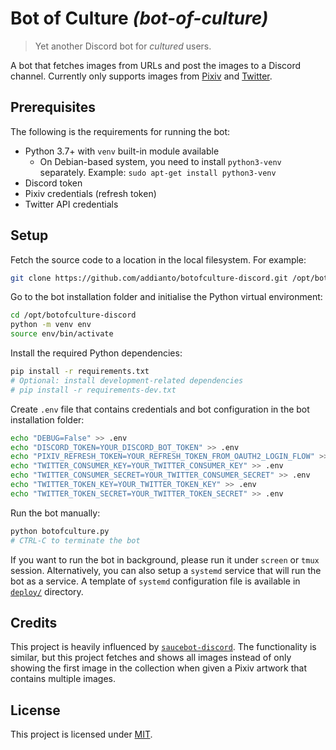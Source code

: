 # Bot of Culture _(bot-of-culture)_

> Yet another Discord bot for *cultured* users.

A bot that fetches images from URLs and post the images to a Discord channel.
Currently only supports images from [Pixiv](https://www.pixiv.net) and [Twitter](https://twitter.com/).

## Prerequisites

The following is the requirements for running the bot:

- Python 3.7+ with `venv` built-in module available
  - On Debian-based system, you need to install `python3-venv` separately.
    Example: `sudo apt-get install python3-venv`
- Discord token
- Pixiv credentials (refresh token)
- Twitter API credentials

## Setup

Fetch the source code to a location in the local filesystem. For example:

```bash
git clone https://github.com/addianto/botofculture-discord.git /opt/botofculture-discord
```

Go to the bot installation folder and initialise the Python virtual
environment:

```bash
cd /opt/botofculture-discord
python -m venv env
source env/bin/activate
```

Install the required Python dependencies:

```bash
pip install -r requirements.txt
# Optional: install development-related dependencies
# pip install -r requirements-dev.txt
```

Create `.env` file that contains credentials and bot configuration in the bot
installation folder:

```bash
echo "DEBUG=False" >> .env
echo "DISCORD_TOKEN=YOUR_DISCORD_BOT_TOKEN" >> .env
echo "PIXIV_REFRESH_TOKEN=YOUR_REFRESH_TOKEN_FROM_OAUTH2_LOGIN_FLOW" >> .env
echo "TWITTER_CONSUMER_KEY=YOUR_TWITTER_CONSUMER_KEY" >> .env
echo "TWITTER_CONSUMER_SECRET=YOUR_TWITTER_CONSUMER_SECRET" >> .env
echo "TWITTER_TOKEN_KEY=YOUR_TWITTER_TOKEN_KEY" >> .env
echo "TWITTER_TOKEN_SECRET=YOUR_TWITTER_TOKEN_SECRET" >> .env
```

Run the bot manually:

```bash
python botofculture.py
# CTRL-C to terminate the bot
```

If you want to run the bot in background, please run it under `screen` or
`tmux` session. Alternatively, you can also setup a `systemd` service that
will run the bot as a service. A template of `systemd` configuration file
is available in [`deploy/`](deploy/botofculture-discord.service) directory.

## Credits

This project is heavily influenced by [`saucebot-discord`](https://github.com/JeremyRuhland/saucebot-discord).
The functionality is similar, but this project fetches and shows all images
instead of only showing the first image in the collection when given a Pixiv
artwork that contains multiple images.

## License

This project is licensed under [MIT](LICENSE).
